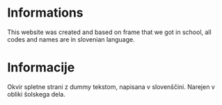 # Informations
This website was created and based on frame that we got in school, all codes and names are in slovenian language.

# Informacije
Okvir spletne strani z dummy tekstom, napisana v slovenščini. Narejen v obliki šolskega dela.
